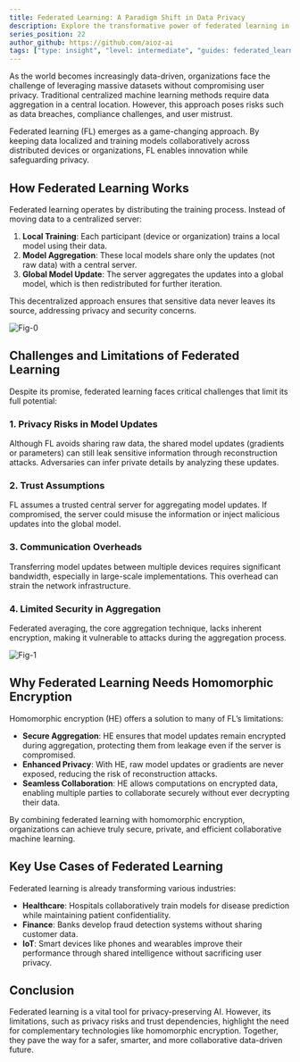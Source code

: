 ```yaml
---
title: Federated Learning: A Paradigm Shift in Data Privacy
description: Explore the transformative power of federated learning in addressing data privacy challenges while understanding its limitations that require homomorphic encryption.
series_position: 22
author_github: https://github.com/aioz-ai
tags: ["type: insight", "level: intermediate", "guides: federated_learning"]
---
```


As the world becomes increasingly data-driven, organizations face the challenge of leveraging massive datasets without compromising user privacy. Traditional centralized machine learning methods require data aggregation in a central location. However, this approach poses risks such as data breaches, compliance challenges, and user mistrust.

Federated learning (FL) emerges as a game-changing approach. By keeping data localized and training models collaboratively across distributed devices or organizations, FL enables innovation while safeguarding privacy.



## How Federated Learning Works

Federated learning operates by distributing the training process. Instead of moving data to a centralized server:
1. **Local Training**: Each participant (device or organization) trains a local model using their data.
2. **Model Aggregation**: These local models share only the updates (not raw data) with a central server.
3. **Global Model Update**: The server aggregates the updates into a global model, which is then redistributed for further iteration.

This decentralized approach ensures that sensitive data never leaves its source, addressing privacy and security concerns.

![Fig-0](https://vision.aioz.io/f/49ff942a2ba74f458a76/?dl=1)


## Challenges and Limitations of Federated Learning

Despite its promise, federated learning faces critical challenges that limit its full potential:

### 1. **Privacy Risks in Model Updates**
Although FL avoids sharing raw data, the shared model updates (gradients or parameters) can still leak sensitive information through reconstruction attacks. Adversaries can infer private details by analyzing these updates.

### 2. **Trust Assumptions**
FL assumes a trusted central server for aggregating model updates. If compromised, the server could misuse the information or inject malicious updates into the global model.

### 3. **Communication Overheads**
Transferring model updates between multiple devices requires significant bandwidth, especially in large-scale implementations. This overhead can strain the network infrastructure.

### 4. **Limited Security in Aggregation**
Federated averaging, the core aggregation technique, lacks inherent encryption, making it vulnerable to attacks during the aggregation process.

![Fig-1](https://vision.aioz.io/f/d177c3cfbb774784bb67/?dl=1)


## Why Federated Learning Needs Homomorphic Encryption

Homomorphic encryption (HE) offers a solution to many of FL’s limitations:
- **Secure Aggregation**: HE ensures that model updates remain encrypted during aggregation, protecting them from leakage even if the server is compromised.
- **Enhanced Privacy**: With HE, raw model updates or gradients are never exposed, reducing the risk of reconstruction attacks.
- **Seamless Collaboration**: HE allows computations on encrypted data, enabling multiple parties to collaborate securely without ever decrypting their data.

By combining federated learning with homomorphic encryption, organizations can achieve truly secure, private, and efficient collaborative machine learning.



## Key Use Cases of Federated Learning

Federated learning is already transforming various industries:
- **Healthcare**: Hospitals collaboratively train models for disease prediction while maintaining patient confidentiality.
- **Finance**: Banks develop fraud detection systems without sharing customer data.
- **IoT**: Smart devices like phones and wearables improve their performance through shared intelligence without sacrificing user privacy.


## Conclusion

Federated learning is a vital tool for privacy-preserving AI. However, its limitations, such as privacy risks and trust dependencies, highlight the need for complementary technologies like homomorphic encryption. Together, they pave the way for a safer, smarter, and more collaborative data-driven future.


